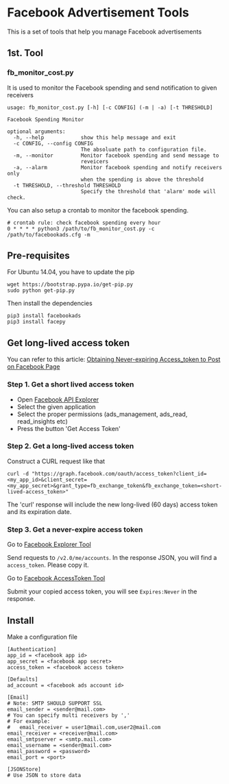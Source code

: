 # Facebook Advertisement Tools

This is a set of tools that help you manage Facebook advertisements

## 1st. Tool

### fb_monitor_cost.py

It is used to monitor the Facebook spending and send notification to given receivers

```
usage: fb_monitor_cost.py [-h] [-c CONFIG] (-m | -a) [-t THRESHOLD]

Facebook Spending Monitor

optional arguments:
  -h, --help            show this help message and exit
  -c CONFIG, --config CONFIG
                        The absoluate path to configuration file.
  -m, --monitor         Monitor facebook spending and send message to
                        reveicers
  -a, --alarm           Monitor facebook spending and notify receivers only
                        when the spending is above the threshold
  -t THRESHOLD, --threshold THRESHOLD
                        Specify the threshold that 'alarm' mode will check.
```

You can also setup a crontab to monitor the facebook spending.

```
# crontab rule: check facebook spending every hour
0 * * * * python3 /path/to/fb_monitor_cost.py -c /path/to/facebookads.cfg -m
```

## Pre-requisites

For Ubuntu 14.04, you have to update the pip
```
wget https://bootstrap.pypa.io/get-pip.py
sudo python get-pip.py
```

Then install the dependencies

```
pip3 install facebookads
pip3 install facepy
```

## Get long-lived access token

You can refer to this article: [Obtaining Never-expiring Access_token to Post on Facebook Page](http://blog.lwolf.org/blog/2014/06/16/obtaining-never-expiring-access-token-to-post-on-facebook-page/)

### Step 1. Get a short lived access token

* Open [Facebook API Explorer](https://developers.facebook.com/tools/explorer/)
* Select the given application
* Select the proper permissions (ads_management, ads_read, read_insights etc)
* Press the button 'Get Access Token'

### Step 2. Get a long-lived access token

Construct a CURL request like that 

```
curl -d "https://graph.facebook.com/oauth/access_token?client_id=<my_app_id>&client_secret=<my_app_secret>&grant_type=fb_exchange_token&fb_exchange_token=<short-lived-access_token>"
```

The 'curl' response will include the new long-lived (60 days) access token and its expiration date.

### Step 3. Get a never-expire access token

Go to [Facebook Explorer Tool](https://developers.facebook.com/tools/explorer)

Send requests to ```/v2.0/me/accounts```. In the response JSON, you will find a ```access_token```. Please copy it.

Go to [Facebook AccessToken Tool](https://developers.facebook.com/tools/debug/accesstoken)

Submit your copied access token, you will see ```Expires:Never``` in the response.

## Install

Make a configuration file

```
[Authentication]
app_id = <facebook app id>
app_secret = <facebook app secret>
access_token = <facebook access token>

[Defaults]
ad_account = <facebook ads account id>

[Email]
# Note: SMTP SHOULD SUPPORT SSL
email_sender = <sender@mail.com>
# You can specify multi receivers by ','
# For example: 
#   email_receiver = user1@mail.com,user2@mail.com
email_receiver = <receiver@mail.com>
email_smtpserver = <smtp.mail.com>
email_username = <sender@mail.com>
email_password = <password>
email_port = <port>

[JSONStore]
# Use JSON to store data
```
